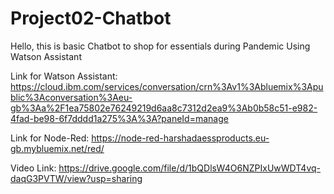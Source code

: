# Project02-Chatbot
Hello, this is basic Chatbot to shop for essentials during Pandemic Using Watson Assistant

Link for Watson Assistant: https://cloud.ibm.com/services/conversation/crn%3Av1%3Abluemix%3Apublic%3Aconversation%3Aeu-gb%3Aa%2F1ea75802e76249219d6aa8c7312d2ea9%3Ab0b58c51-e982-4fad-be98-6f7dddd1a275%3A%3A?paneId=manage

Link for Node-Red: https://node-red-harshadaessproducts.eu-gb.mybluemix.net/red/

Video Link: https://drive.google.com/file/d/1bQDlsW4O6NZPIxUwWDT4vq-daqG3PVTW/view?usp=sharing
